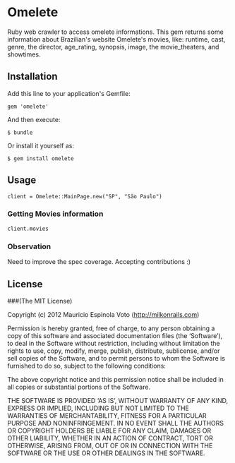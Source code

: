 # Omelete

Ruby web crawler to access omelete informations.
This gem returns some information about Brazilian's website Omelete's movies, like: runtime, cast, genre, the director, age_rating, synopsis, image, the movie_theaters, and showtimes.


## Installation

Add this line to your application's Gemfile:

    gem 'omelete'

And then execute:

    $ bundle

Or install it yourself as:

    $ gem install omelete

## Usage

	client = Omelete::MainPage.new("SP", "São Paulo")

### Getting Movies information

	client.movies

### Observation
	
Need to improve the spec coverage. Accepting contributions :)

## License

###(The MIT License)

Copyright (c) 2012 Mauricio Espinola Voto (http://milkonrails.com)

Permission is hereby granted, free of charge, to any person obtaining a copy of this software and associated documentation files (the ‘Software’), to deal in the Software without restriction, including without limitation the rights to use, copy, modify, merge, publish, distribute, sublicense, and/or sell copies of the Software, and to permit persons to whom the Software is furnished to do so, subject to the following conditions:

The above copyright notice and this permission notice shall be included in all copies or substantial portions of the Software.

THE SOFTWARE IS PROVIDED ‘AS IS’, WITHOUT WARRANTY OF ANY KIND, EXPRESS OR IMPLIED, INCLUDING BUT NOT LIMITED TO THE WARRANTIES OF MERCHANTABILITY, FITNESS FOR A PARTICULAR PURPOSE AND NONINFRINGEMENT. IN NO EVENT SHALL THE AUTHORS OR COPYRIGHT HOLDERS BE LIABLE FOR ANY CLAIM, DAMAGES OR OTHER LIABILITY, WHETHER IN AN ACTION OF CONTRACT, TORT OR OTHERWISE, ARISING FROM, OUT OF OR IN CONNECTION WITH THE SOFTWARE OR THE USE OR OTHER DEALINGS IN THE SOFTWARE.